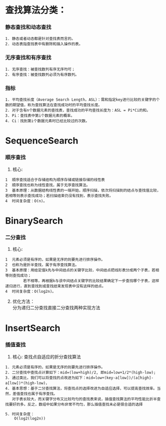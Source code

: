 # 查找算法分类：
  ### 静态查找和动态查找  
    1. 静态或者动态都是针对查找表而言的。  
    2. 动态表指查找表中有删除和插入操作的表。   
    
    
  ### 无序查找和有序查找  
    1. 无序查找：被查找数列有序无序均可；  
    2. 有序查找：被查找数列必须为有序数列。

  ### 指标  
    1. 平均查找长度（Average Search Length，ASL）：需和指定key进行比较的关键字的个数的期望值，称为查找算法在查找成功时的平均查找长度。   
    2. 对于含有n个数据元素的查找表，查找成功的平均查找长度为：ASL = Pi*Ci的和。  
    3. Pi：查找表中第i个数据元素的概率。   
    4. Ci：找到第i个数据元素时已经比较过的次数。  

# SequenceSearch
### 顺序查找
  1. 核心:  
  
    1  顺序查找适合于存储结构为顺序存储或链接存储的线性表  
    2  顺序查找也称为线性查找，属于无序查找算法。  
    3  基本原理：从数据结构线性表的一端开始，顺序扫描，依次将扫描到的结点与查找值比较，若相等则表示查找成功；若扫描结束仍没有找到，表示查找失败。  
    4  时间复杂度：O(n)。     
    
# BinarySearch
### 二分查找
  1. 核心:  
  
    1  元素必须是有序的，如果是无序的则要先进行排序操作。 
    2  也称为是折半查找，属于有序查找算法。  
    3  基本原理：用给定值k先与中间结点的关键字比较，中间结点把线形表分成两个子表，若相等则查找成功；
            若不相等，再根据k与该中间结点关键字的比较结果确定下一步查找哪个子表，这样递归进行，直到查找到或查找结束发现表中没有这样的结点。
    4  时间复杂度：O(log2n)。 
    
  2. 优化方法：  
    分为递归二分查找直接二分查找两种实现方法 


# InsertSearch
### 插值查找
  1. 核心:   查找点自适应的折分查找算法   
        
    1. 元素必须是有序的，如果是无序的则要先进行排序操作。
    2. 二分查找中查找点计算如下：mid=(low+high)/2, 即mid=low+1/2*(high-low);
    3. 通过类比，我们可以将查找的点改进为如下：mid=low+(key-a[low])/(a[high]-a[low])*(high-low)，
    4. 基本思想：基于二分查找算法，将查找点的选择改进为自适应选择，可以提高查找效率。当然，差值查找也属于有序查找。
       对于表长较大，而关键字分布又比较均匀的查找表来说，插值查找算法的平均性能比折半查找要好的多。反之，数组中如果分布非常不均匀，那么插值查找未必是很合适的选择
 
    5. 时间复杂度：
        O(log2(log2n))

        